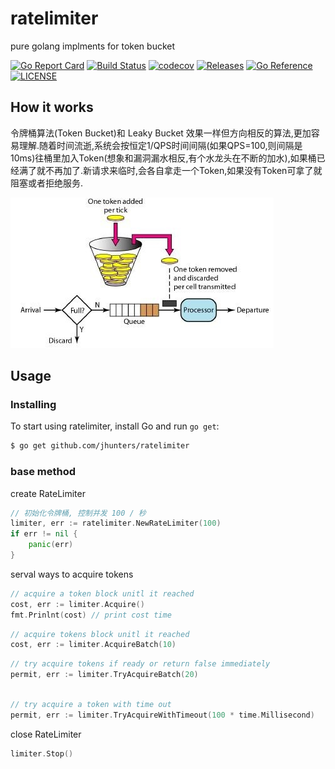 # ratelimiter
pure golang implments for token bucket



[![Go Report Card](https://goreportcard.com/badge/github.com/jhunters/ratelimiter?style=flat-square)](https://goreportcard.com/report/github.com/jhunters/ratelimiter)
[![Build Status](https://github.com/jhunters/ratelimiter/actions/workflows/go.yml/badge.svg)](https://github.com/jhunters/ratelimiter/actions/workflows/go.yml)
[![codecov](https://codecov.io/gh/jhunters/ratelimiter/branch/main/graph/badge.svg?token=ATQhFv91YP)](https://codecov.io/gh/jhunters/ratelimiter)
[![Releases](https://img.shields.io/github/release/jhunters/ratelimiter/all.svg?style=flat-square)](https://github.com/jhunters/ratelimiter/releases)
[![Go Reference](https://golang.com.cn/badge/github.com/jhunters/ratelimiter.svg)](https://golang.com.cn/github.com/jhunters/ratelimiter)
[![LICENSE](https://img.shields.io/github/license/jhunters/ratelimiter.svg?style=flat-square)](https://github.com/jhunters/ratelimiter/blob/master/LICENSE)

## How it works

令牌桶算法(Token Bucket)和 Leaky Bucket 效果一样但方向相反的算法,更加容易理解.随着时间流逝,系统会按恒定1/QPS时间间隔(如果QPS=100,则间隔是10ms)往桶里加入Token(想象和漏洞漏水相反,有个水龙头在不断的加水),如果桶已经满了就不再加了.新请求来临时,会各自拿走一个Token,如果没有Token可拿了就阻塞或者拒绝服务.

![tokenbucket.jpg](tokenbucket.jpg)

## Usage
### Installing 

To start using ratelimiter, install Go and run `go get`:

```sh
$ go get github.com/jhunters/ratelimiter
```

### base method

create RateLimiter

```go
// 初始化令牌桶, 控制并发 100 / 秒
limiter, err := ratelimiter.NewRateLimiter(100)
if err != nil {
    panic(err)
}

```

serval ways to acquire tokens

```go
// acquire a token block unitl it reached
cost, err := limiter.Acquire()
fmt.Prinlnt(cost) // print cost time

```

```go
// acquire tokens block unitl it reached
cost, err := limiter.AcquireBatch(10)
```

```go
// try acquire tokens if ready or return false immediately
permit, err := limiter.TryAcquireBatch(20)
```

```go

// try acquire a token with time out
permit, err := limiter.TryAcquireWithTimeout(100 * time.Millisecond)

```

close RateLimiter

```go
limiter.Stop()
```